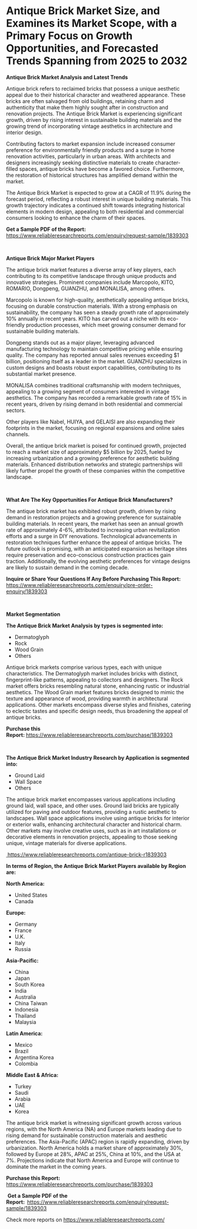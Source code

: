 <p><h1>Antique Brick Market Size, and Examines its Market Scope, with a Primary Focus on Growth Opportunities, and Forecasted Trends Spanning from 2025 to 2032</h1></p><p><strong>Antique Brick Market Analysis and Latest Trends</strong></p>
<p><p>Antique brick refers to reclaimed bricks that possess a unique aesthetic appeal due to their historical character and weathered appearance. These bricks are often salvaged from old buildings, retaining charm and authenticity that make them highly sought after in construction and renovation projects. The Antique Brick Market is experiencing significant growth, driven by rising interest in sustainable building materials and the growing trend of incorporating vintage aesthetics in architecture and interior design.</p><p>Contributing factors to market expansion include increased consumer preference for environmentally friendly products and a surge in home renovation activities, particularly in urban areas. With architects and designers increasingly seeking distinctive materials to create character-filled spaces, antique bricks have become a favored choice. Furthermore, the restoration of historical structures has amplified demand within the market.</p><p>The Antique Brick Market is expected to grow at a CAGR of 11.9% during the forecast period, reflecting a robust interest in unique building materials. This growth trajectory indicates a continued shift towards integrating historical elements in modern design, appealing to both residential and commercial consumers looking to enhance the charm of their spaces.</p></p>
<p><strong>Get a Sample PDF of the Report:&nbsp;</strong> <a href="https://www.reliableresearchreports.com/enquiry/request-sample/1839303?utm_campaign=2333&utm_medium=2&utm_source=Github&utm_content=ia&utm_term=15022025&utm_id=antique-brick">https://www.reliableresearchreports.com/enquiry/request-sample/1839303</a></p>
<p>&nbsp;</p>
<p><strong>Antique Brick Major Market Players</strong></p>
<p><p>The antique brick market features a diverse array of key players, each contributing to its competitive landscape through unique products and innovative strategies. Prominent companies include Marcopolo, KITO, ROMARIO, Dongpeng, GUANZHU, and MONALISA, among others. </p><p>Marcopolo is known for high-quality, aesthetically appealing antique bricks, focusing on durable construction materials. With a strong emphasis on sustainability, the company has seen a steady growth rate of approximately 10% annually in recent years. KITO has carved out a niche with its eco-friendly production processes, which meet growing consumer demand for sustainable building materials.</p><p>Dongpeng stands out as a major player, leveraging advanced manufacturing technology to maintain competitive pricing while ensuring quality. The company has reported annual sales revenues exceeding $1 billion, positioning itself as a leader in the market. GUANZHU specializes in custom designs and boasts robust export capabilities, contributing to its substantial market presence.</p><p>MONALISA combines traditional craftsmanship with modern techniques, appealing to a growing segment of consumers interested in vintage aesthetics. The company has recorded a remarkable growth rate of 15% in recent years, driven by rising demand in both residential and commercial sectors. </p><p>Other players like Nabel, HUIYA, and GELAISI are also expanding their footprints in the market, focusing on regional expansions and online sales channels.</p><p>Overall, the antique brick market is poised for continued growth, projected to reach a market size of approximately $5 billion by 2025, fueled by increasing urbanization and a growing preference for aesthetic building materials. Enhanced distribution networks and strategic partnerships will likely further propel the growth of these companies within the competitive landscape.</p></p>
<p>&nbsp;</p>
<p><strong>What Are The Key Opportunities For Antique Brick Manufacturers?</strong></p>
<p><p>The antique brick market has exhibited robust growth, driven by rising demand in restoration projects and a growing preference for sustainable building materials. In recent years, the market has seen an annual growth rate of approximately 4-6%, attributed to increasing urban revitalization efforts and a surge in DIY renovations. Technological advancements in restoration techniques further enhance the appeal of antique bricks. The future outlook is promising, with an anticipated expansion as heritage sites require preservation and eco-conscious construction practices gain traction. Additionally, the evolving aesthetic preferences for vintage designs are likely to sustain demand in the coming decade.</p></p>
<p><strong>Inquire or Share Your Questions If Any Before Purchasing This Report:</strong> <a href="https://www.reliableresearchreports.com/enquiry/pre-order-enquiry/1839303?utm_campaign=2333&utm_medium=2&utm_source=Github&utm_content=ia&utm_term=15022025&utm_id=antique-brick">https://www.reliableresearchreports.com/enquiry/pre-order-enquiry/1839303</a></p>
<p>&nbsp;</p>
<p><strong>Market Segmentation</strong></p>
<p><strong>The Antique Brick Market Analysis by types is segmented into:</strong></p>
<p><ul><li>Dermatoglyph</li><li>Rock</li><li>Wood Grain</li><li>Others</li></ul></p>
<p><p>Antique brick markets comprise various types, each with unique characteristics. The Dermatoglyph market includes bricks with distinct, fingerprint-like patterns, appealing to collectors and designers. The Rock market offers bricks resembling natural stone, enhancing rustic or industrial aesthetics. The Wood Grain market features bricks designed to mimic the texture and appearance of wood, providing warmth in architectural applications. Other markets encompass diverse styles and finishes, catering to eclectic tastes and specific design needs, thus broadening the appeal of antique bricks.</p></p>
<p><strong>Purchase this Report:&nbsp;</strong><a href="https://www.reliableresearchreports.com/purchase/1839303?utm_campaign=2333&utm_medium=2&utm_source=Github&utm_content=ia&utm_term=15022025&utm_id=antique-brick">https://www.reliableresearchreports.com/purchase/1839303</a></p>
<p>&nbsp;</p>
<p><strong>The Antique Brick Market Industry Research by Application is segmented into:</strong></p>
<p><ul><li>Ground Laid</li><li>Wall Space</li><li>Others</li></ul></p>
<p><p>The antique brick market encompasses various applications including ground laid, wall space, and other uses. Ground laid bricks are typically utilized for paving and outdoor features, providing a rustic aesthetic to landscapes. Wall space applications involve using antique bricks for interior or exterior walls, enhancing architectural character and historical charm. Other markets may involve creative uses, such as in art installations or decorative elements in renovation projects, appealing to those seeking unique, vintage materials for diverse applications.</p></p>
<p><a href="https://www.reliableresearchreports.com/antique-brick-r1839303?utm_campaign=2333&utm_medium=2&utm_source=Github&utm_content=ia&utm_term=15022025&utm_id=antique-brick">&nbsp;https://www.reliableresearchreports.com/antique-brick-r1839303</a></p>
<p><strong>In terms of Region, the Antique Brick Market Players available by Region are:</strong></p>
<p>
    <p> <strong> North America: </strong>
        <ul>
            <li>United States</li>
            <li>Canada</li>
        </ul>
        </p> 
    <p> <strong> Europe: </strong>
        <ul>
            <li>Germany</li>
            <li>France</li>
            <li>U.K.</li>
            <li>Italy</li>
            <li>Russia</li>
        </ul>
        </p> 
    <p> <strong> Asia-Pacific: </strong>
        <ul>
            <li>China</li>
            <li>Japan</li>
            <li>South Korea</li>
            <li>India</li>
            <li>Australia</li>
            <li>China Taiwan</li>
            <li>Indonesia</li>
            <li>Thailand</li>
            <li>Malaysia</li>
        </ul>
        </p> 
    <p> <strong> Latin America: </strong>
        <ul>
            <li>Mexico</li>
            <li>Brazil</li>
            <li>Argentina Korea</li>
            <li>Colombia</li>
        </ul>
        </p> 
    <p> <strong> Middle East & Africa: </strong>
        <ul>
            <li>Turkey</li>
            <li>Saudi</li>
            <li>Arabia</li>
            <li>UAE</li>
            <li>Korea</li>
        </ul>
    </p>
    </p>
<p><p>The antique brick market is witnessing significant growth across various regions, with the North America (NA) and Europe markets leading due to rising demand for sustainable construction materials and aesthetic preferences. The Asia-Pacific (APAC) region is rapidly expanding, driven by urbanization. North America holds a market share of approximately 30%, followed by Europe at 28%, APAC at 25%, China at 10%, and the USA at 7%. Projections indicate that North America and Europe will continue to dominate the market in the coming years.</p></p>
<p><strong>Purchase this Report: </strong><a href="https://www.reliableresearchreports.com/purchase/1839303?utm_campaign=2333&utm_medium=2&utm_source=Github&utm_content=ia&utm_term=15022025&utm_id=antique-brick">https://www.reliableresearchreports.com/purchase/1839303</a></p>
<p>&nbsp;<strong>Get a Sample PDF of the Report:&nbsp;&nbsp;</strong><a href="https://www.reliableresearchreports.com/enquiry/request-sample/1839303?utm_campaign=2333&utm_medium=2&utm_source=Github&utm_content=ia&utm_term=15022025&utm_id=antique-brick">https://www.reliableresearchreports.com/enquiry/request-sample/1839303</a></p>
<p><strong></strong></p>
<p>Check more reports on <a href="https://www.reliableresearchreports.com/?utm_campaign=2333&utm_medium=2&utm_source=Github&utm_content=ia&utm_term=15022025&utm_id=antique-brick">https://www.reliableresearchreports.com/</a></p>